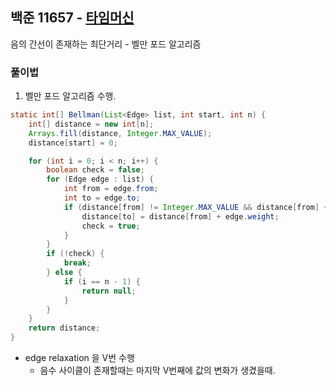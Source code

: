 ## 백준 11657 - [타임머신](https://www.acmicpc.net/problem/11657)

음의 간선이 존재하는 최단거리 - 벨만 포드 알고리즘

### 풀이법

1. 벨만 포드 알고리즘 수행.

~~~JAVA
static int[] Bellman(List<Edge> list, int start, int n) {
    int[] distance = new int[n];
    Arrays.fill(distance, Integer.MAX_VALUE);
    distance[start] = 0;

    for (int i = 0; i < n; i++) {
        boolean check = false;
        for (Edge edge : list) {
            int from = edge.from;
            int to = edge.to;
            if (distance[from] != Integer.MAX_VALUE && distance[from] + edge.weight < distance[to]) {
                distance[to] = distance[from] + edge.weight;
                check = true;
            }
        }
        if (!check) {
            break;
        } else {
            if (i == n - 1) {
                return null;
            }
        }
    }
    return distance;
}
~~~

- edge relaxation 을 V번 수행
  - 음수 사이클이 존재할때는 마지막 V번째에 값의 변화가 생겼을때.